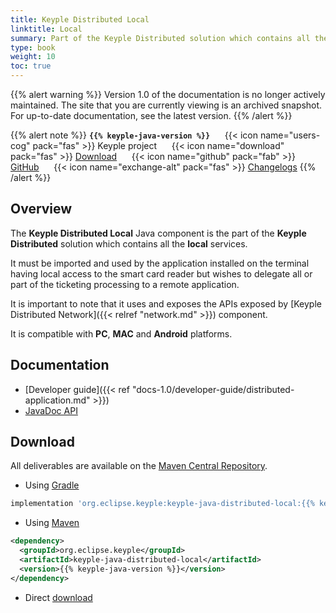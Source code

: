 ```yaml
---
title: Keyple Distributed Local
linktitle: Local
summary: Part of the Keyple Distributed solution which contains all the local services.
type: book
weight: 10
toc: true
---
```

{{% alert warning %}}
Version 1.0 of the documentation is no longer actively maintained. The site that you are currently viewing is an archived snapshot. For up-to-date documentation, see the latest version.
{{% /alert %}}

{{% alert note %}}
**`{{% keyple-java-version %}}`**
&nbsp;&nbsp;&nbsp;&nbsp;&nbsp;{{< icon name="users-cog" pack="fas" >}}
Keyple project
&nbsp;&nbsp;&nbsp;&nbsp;&nbsp;{{< icon name="download" pack="fas" >}}
[Download](#download)
&nbsp;&nbsp;&nbsp;&nbsp;&nbsp;{{< icon name="github" pack="fab" >}}
[GitHub](https://github.com/eclipse/keyple-java/tree/master/java/component/keyple-distributed/local)
&nbsp;&nbsp;&nbsp;&nbsp;&nbsp;{{< icon name="exchange-alt" pack="fas" >}}
[Changelogs](https://github.com/eclipse/keyple-java/releases/)
{{% /alert %}}

## Overview

The **Keyple Distributed Local** Java component is the part of the **Keyple Distributed** solution which contains all the **local** services.

It must be imported and used by the application installed on the terminal having local access to the smart card reader but wishes to delegate all or part of the ticketing processing to a remote application.

It is important to note that it uses and exposes the APIs exposed by [Keyple Distributed Network]({{< relref "network.md" >}}) component.

It is compatible with **PC**, **MAC** and **Android** platforms.

## Documentation

* [Developer guide]({{< ref "docs-1.0/developer-guide/distributed-application.md" >}})
* <a href="../../../docs-1.0/api-reference/java-api/keyple-java-distributed-local/{{% keyple-java-version %}}/index.html">JavaDoc API</a>

## Download

All deliverables are available on the [Maven Central Repository](https://search.maven.org/).

* Using [Gradle](https://gradle.org/)

```gradle
implementation 'org.eclipse.keyple:keyple-java-distributed-local:{{% keyple-java-version %}}'
```

* Using [Maven](https://maven.apache.org/)

```xml
<dependency>
  <groupId>org.eclipse.keyple</groupId>
  <artifactId>keyple-java-distributed-local</artifactId>
  <version>{{% keyple-java-version %}}</version>
</dependency>
```

* Direct [download](https://search.maven.org/search?q=a:keyple-java-distributed-local)
